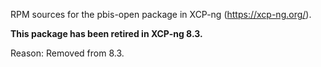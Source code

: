 RPM sources for the pbis-open package in XCP-ng (https://xcp-ng.org/).

**This package has been retired in XCP-ng 8.3.**

Reason: Removed from 8.3.
